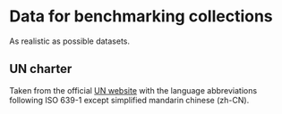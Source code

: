 # Data for benchmarking collections

As realistic as possible datasets.

## UN charter

Taken from the official [UN website](https://www.un.org/en/about-us/un-charter/full-text)
with the language abbreviations following ISO 639-1 except simplified mandarin
chinese (zh-CN).
